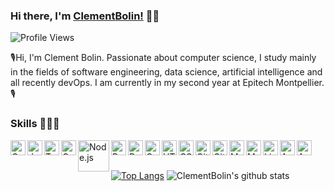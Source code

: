 ### Hi there, I'm [ClementBolin!](https://github.com/ClementBolin) 👋🏽
![Profile Views](https://hits.seeyoufarm.com/api/count/incr/badge.svg?url=https://github.com/ClementBolin/&title=Profile%20Views)

🎙Hi, I'm Clement Bolin. Passionate about computer science, I study mainly in the fields of software engineering, data science, artificial intelligence and all recently devOps. I am currently in my second year at Epitech Montpellier. 🎙

### Skills 🧑🏾‍💻

<img align="left" alt="Golang" width="24px" src="https://www.vectorlogo.zone/logos/golang/golang-icon.svg" />
<img align="left" alt="JavaScript" width="24px" src="https://www.vectorlogo.zone/logos/javascript/javascript-icon.svg" />
<img align="left" alt="Typescript" width="24px" src="https://www.vectorlogo.zone/logos/typescriptlang/typescriptlang-icon.svg" />
<img align="left" alt="C++" width="24px" src="https://upload.wikimedia.org/wikipedia/commons/thumb/1/18/ISO_C%2B%2B_Logo.svg/612px-ISO_C%2B%2B_Logo.svg.png" />
<img align="left" alt="Node.js" width="50px" src="https://www.vectorlogo.zone/logos/nodejs/nodejs-ar21.svg" />
<img align="left" alt="Python" width="24px" src="https://www.vectorlogo.zone/logos/python/python-icon.svg" />
<img align="left" alt="React.js" width="24px" src="https://www.vectorlogo.zone/logos/reactjs/reactjs-icon.svg" />
<img align="left" alt="C" width="24px" src="https://cdn.jsdelivr.net/npm/simple-icons@3.2.0/icons/c.svg" />
<img align="left" alt="HTML" width="24px" src="https://www.vectorlogo.zone/logos/w3_html5/w3_html5-icon.svg" />
<img align="left" alt="CSS" width="24px" src="https://cdn.jsdelivr.net/npm/simple-icons@3.2.0/icons/css3.svg" />
<img align="left" alt="GitHub" width="24px" src="https://cdn.jsdelivr.net/npm/simple-icons@3.2.0/icons/github.svg" />
<img align="left" alt="Git" width="24px" src="https://www.vectorlogo.zone/logos/git-scm/git-scm-icon.svg" />
<img align="left" alt="MongoDB" width="24px" src="https://cdn.jsdelivr.net/npm/simple-icons@3.2.0/icons/mongodb.svg" />
<img align="left" alt="MySQL" width="24px" src="https://cdn.jsdelivr.net/npm/simple-icons@3.2.0/icons/mysql.svg" />
<img align="left" alt="Linux" width="24px" src="https://www.vectorlogo.zone/logos/linux/linux-icon.svg" />
<img align="left" alt="Android" width="24px" src="https://cdn.jsdelivr.net/npm/simple-icons@3.2.0/icons/android.svg" />
<img align="left" alt="Apple" width="24px" src="https://www.vectorlogo.zone/logos/apple/apple-icon.svg" />
<br>
<br>

[![Top Langs](https://github-readme-stats.vercel.app/api/top-langs/?username=ClementBolin&layout=compact)](https://github.com/ClementBolin)
![ClementBolin's github stats](https://github-readme-stats.vercel.app/api?username=ClementBolin&count_private=true&show_icons=true&theme=highcontrast)
